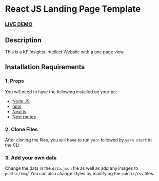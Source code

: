 # React JS Landing Page Template

### <a href="https://kfdevteam.github.io/">LIVE DEMO</a>
### <!--a href="https://react-landing-page-template.herokuapp.com">LIVE DEMO</a--> 

## Description
This is a KF Insights Intellect Website with a one page view.

## Installation Requirements
### 1. Preps
You will need to have the following installed on your pc:
* <a href="https://nodejs.org/">Node JS</a>
* <a href="https://docs.npmjs.com/downloading-and-installing-node-js-and-npm">npm</a>
* <a href="https://www.npmjs.com/package/next">Next js</a>
* <a href="https://www.npmjs.com/package/next-router">Next routes</a>



### 2. Clone Files
After cloning the files, you will have to run ```yarn``` followed by ```yarn start``` in the CLI
### 3. Add your own data 
Change the data in the ```data.json``` file as well as add any images to ```public/img/```
You can also change styles by modifying the ```public/css``` files.

